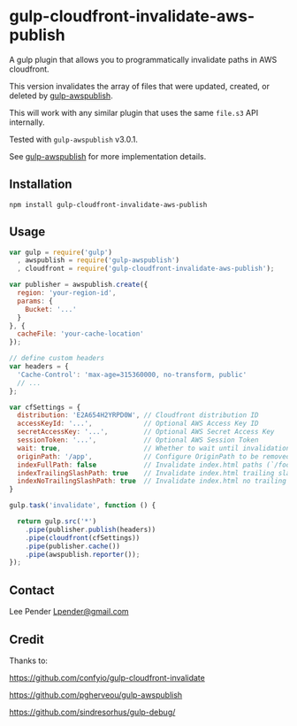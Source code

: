 # gulp-cloudfront-invalidate-aws-publish
A gulp plugin that allows you to programmatically invalidate paths in AWS cloudfront.

This version invalidates the array of files that were updated, created, or deleted by
[gulp-awspublish](https://github.com/pgherveou/gulp-awspublish/).

This will work with any similar plugin that uses the same `file.s3` API internally.

Tested with `gulp-awspublish` v3.0.1.

See [gulp-awspublish](https://github.com/pgherveou/gulp-awspublish/) for more
implementation details.

## Installation
```
npm install gulp-cloudfront-invalidate-aws-publish
```

## Usage

```js
var gulp = require('gulp')
  , awspublish = require('gulp-awspublish')
  , cloudfront = require('gulp-cloudfront-invalidate-aws-publish');

var publisher = awspublish.create({
  region: 'your-region-id',
  params: {
    Bucket: '...'
  }
}, {
  cacheFile: 'your-cache-location'
});

// define custom headers
var headers = {
  'Cache-Control': 'max-age=315360000, no-transform, public'
  // ...
};

var cfSettings = {
  distribution: 'E2A654H2YRPD0W', // Cloudfront distribution ID
  accessKeyId: '...',             // Optional AWS Access Key ID
  secretAccessKey: '...',         // Optional AWS Secret Access Key
  sessionToken: '...',            // Optional AWS Session Token
  wait: true,                     // Whether to wait until invalidation is completed (default: false)
  originPath: '/app',             // Configure OriginPath to be removed of file path to invalidation
  indexFullPath: false            // Invalidate index.html paths (`/foo/index.html`) (default: true)
  indexTrailingSlashPath: true    // Invalidate index.html trailing slash paths (`/foo/`) (default: false)
  indexNoTrailingSlashPath: true  // Invalidate index.html no trailing slash paths (`/foo`) (default: false)
}

gulp.task('invalidate', function () {

  return gulp.src('*')
    .pipe(publisher.publish(headers))
    .pipe(cloudfront(cfSettings))
    .pipe(publisher.cache())
    .pipe(awspublish.reporter());
});
```

## Contact
Lee Pender <Lpender@gmail.com>

## Credit

Thanks to:

https://github.com/confyio/gulp-cloudfront-invalidate

https://github.com/pgherveou/gulp-awspublish

https://github.com/sindresorhus/gulp-debug/
